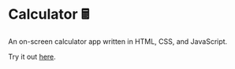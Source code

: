 # Calculator 🖩

An on-screen calculator app written in HTML, CSS, and JavaScript.

Try it out [here](https://s10-n.github.io/Calculator/).
